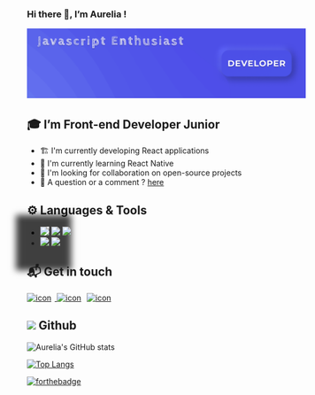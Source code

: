 ### Hi there 👋, I’m Aurelia !

![Cover](https://github.com/aureliasegarra/aureliasegarra/blob/main/img/cover.png)

## :mortar_board: I’m Front-end Developer Junior

* :building_construction: I'm currently developing React applications
* :seedling: I'm currently learning React Native
* :handshake: I'm looking for collaboration on open-source projects
* :speech_balloon: A question or a comment ? <a href="mailto:av.segarra@gmail.com">here</a>

## :gear: Languages & Tools 

- <img style="box-shadow: -2px 21px 11px 42px rgba(0,0,0,0.75)" src="https://img.icons8.com/color/30/000000/javascript.png"/> <img src="https://img.icons8.com/color/30/000000/react-native.png"/> <img src="https://img.icons8.com/color/30/000000/redux.png"/>
- <img src="https://img.icons8.com/windows/30/000000/figma.png"/>  <img src="https://img.icons8.com/color/30/000000/adobe-photoshop.png"/>


## :mailbox_with_mail: Get in touch 

<p align="left">
 <a href="https://twitter.com/SegarraAurelia/" target="_blank" rel="noopener noreferrer"> <img src="https://img.icons8.com/fluent/25/000000/twitter.png" alt="icon" style="vertical-align:top; margin-right:6px"> </a>
 <a href="https://linkedin.com/in/aureliasegarra" target="_blank" rel="noopener noreferrer"> <img src="https://img.icons8.com/fluent/25/000000/linkedin.png" alt="icon" style="vertical-align:top; margin-right:6px"></a>
 <a href="mailto:av.segarra@gmail.com"> <img src="https://img.icons8.com/fluent/25/000000/gmail--v1.png" alt="icon" style="vertical-align:top; margin-right:6px"></a>
</p>


## <img src="https://img.icons8.com/fluent-systems-filled/24/000000/github-2.png"/> Github

![Aurelia's GitHub stats](https://github-readme-stats.vercel.app/api?username=aureliasegarra&theme=tokyonight)

[![Top Langs](https://github-readme-stats.vercel.app/api/top-langs/?username=aureliasegarra&theme=tokyonight&layout=compact)](https://github.com/aureliasegarra/github-readme-stats)




[![forthebadge](https://forthebadge.com/images/badges/built-with-love.svg)](https://forthebadge.com)












